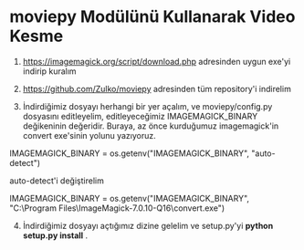 # moviepy Modülünü Kullanarak Video Kesme

1.  https://imagemagick.org/script/download.php adresinden uygun exe'yi indirip kuralım

2. https://github.com/Zulko/moviepy adresinden tüm repository'i indirelim

3. İndirdiğimiz dosyayı herhangi bir yer açalım, ve moviepy/config.py dosyasını editleyelim, editleyeceğimiz IMAGEMAGICK_BINARY
değikeninin değeridir. Buraya, az önce kurduğumuz imagemagick'in convert exe'sinin yolunu yazıyoruz. 

IMAGEMAGICK_BINARY = os.getenv("IMAGEMAGICK_BINARY", "auto-detect")

auto-detect'i değiştirelim

IMAGEMAGICK_BINARY = os.getenv("IMAGEMAGICK_BINARY", "C:\Program Files\ImageMagick-7.0.10-Q16\convert.exe")

4. İndirdiğimiz dosyayı açtığımız dizine gelelim ve setup.py'yi **python setup.py install** . 



